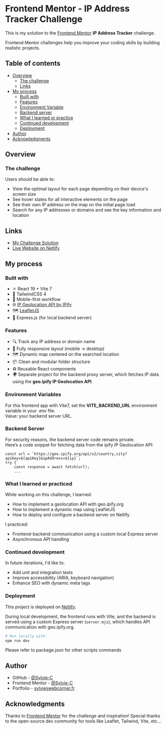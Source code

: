 # Frontend Mentor - IP Address Tracker Challenge

This is my solution to the [Frontend Mentor](https://www.frontendmentor.io/challenges/ip-address-tracker-I8-0yYAH0) **IP Address Tracker** challenge.

Frontend Mentor challenges help you improve your coding skills by building realistic projects.

## Table of contents

- [Overview](#overview)
  - [The challenge](#the-challenge)
  - [Links](#Links)
- [My process](#my-process)
  - [Built with](#built-with)
  - [Features](#Features)
  - [Environment Variable](#environment-variable)
  - [Backend server](#backend-server)
  - [What I learned or practice](#what-i-learned-or-practiced)
  - [Continued development](#continued-development)
  - [Deployment](#deployment)
- [Author](#author)
- [Acknowledgments](#acknowledgments)

## Overview

### The challenge

Users should be able to:

- View the optimal layout for each page depending on their device's screen size
- See hover states for all interactive elements on the page
- See their own IP address on the map on the initial page load
- Search for any IP addresses or domains and see the key information and location

## Links

- [My Challenge Solution](https://www.frontendmentor.io/solutions/deployed-app-frontend-netlify-MwlW0DI-Js)
- [Live Website on Netlify](https://ip-tracker-frontend.netlify.app)

## My process

### Built with

- ⚛️ React 19 + Vite 7
- 🎨 TailwindCSS 4
- 📱 Mobile-first workflow
- 🌐 [IP Geolocation API by IPify](https://geo.ipify.org/)
- 🗺️ [LeafletJS](https://leafletjs.com/)
- 🧩 Express.js (for local backend server)

### Features

- 🔍 Track any IP address or domain name
- 📱 Fully responsive layout (mobile → desktop)
- 🗺️ Dynamic map centered on the searched location
- 📦 Clean and modular folder structure
- ♻️ Reusable React components
- 🌍 Separate project for the backend proxy server, which fetches IP data using the **geo.ipify IP Geolocation API**.

### Environment Variables

For this frontend app with Vite7, set the **VITE_BACKEND_URL** environment variable in your .env file.  
Value: your backend server URL.

### Backend Server

For security reasons, the backend server code remains private.  
Here’s a code snippet for fetching data from the ipify IP Geolocation API:

```
const url = `https://geo.ipify.org/api/v2/country,city?apiKey=${apiKey}&ipAddress=${ip}`;
try {
    const response = await fetch(url);
    ...
```

### What I learned or practiced

While working on this challenge, I learned:

- How to implement a geolocation API with geo.ipify.org
- How to implement a dynamic map using LeafletJS
- How to deploy and configure a backend server on Netlify

I practiced:

- Frontend-backend communication using a custom local Express server
- Asynchronous API handling

### Continued development

In future iterations, I'd like to:

- Add unit and integration tests
- Improve accessibility (ARIA, keyboard navigation)
- Enhance SEO with dynamic meta tags

### Deployment

This project is deployed on [Netlify](https://www.netlify.com/).

During local development, the frontend runs with Vite, and the backend is served using a custom Express server (`server.mjs`), which handles API communication with geo.ipify.org.

```bash
# Run locally with
npm run dev
```

Please refer to package.json for other scripts commands

## Author

- GitHub - [@Sylvie-C](https://github.com/Sylvie-C)
- Frontend Mentor - [@Sylvie-C](https://www.frontendmentor.io/profile/Sylvie-C)
- Portfolio - [sylvieswebcorner.fr](https://sylvieswebcorner.fr)

## Acknowledgments

Thanks to [Frontend Mentor](https://www.frontendmentor.io/) for the challenge and inspiration!
Special thanks to the open-source dev community for tools like Leaflet, Tailwind, Vite, etc...
